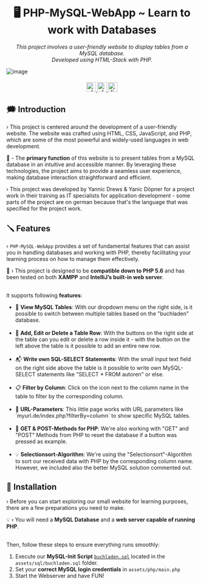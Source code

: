 <h1 align="center">
     🖥 PHP-MySQL-WebApp ~ Learn to work with Databases
</h1>

<p align="center">
  <i align="center">This project involves a user-friendly website to display tables from a MySQL database.<br />Developed using HTML-Stack with PHP.</i>

  ![image](https://github.com/RazzerDE/PHP-MySQL-WebApp/assets/49283907/192d06e0-7c20-4b35-9a04-eb74d6a0df78)

</p>

<h4 align="center">
  <a href="https://www.php.net/releases/8.3/en.php">
    <img src="https://img.shields.io/badge/version-PHP_8.3-27ae60?style=for-the-badge" alt="php version" style="height: 25px;">
  </a>
  <a href="https://www.php.net/releases/8.3/en.php">
    <img src="https://img.shields.io/badge/database-MySQL_8.0-2980b9?style=for-the-badge" alt="php version" style="height: 25px;">
  </a>
  <a href="https://discord.gg/bl4cklist">
    <img src="https://img.shields.io/discord/616655040614236160?style=for-the-badge&logo=discord&label=Discord&color=%237289da" alt="discord server" style="height: 25px;">
  </a>
  <br>
</h4>

## 🗯️ Introduction
› This project is centered around the development of a user-friendly website. The website was crafted using HTML, CSS, JavaScript, and PHP, which are some of the most powerful and widely-used languages in web development. 

🤔 - The <strong>primary function</strong> of this website is to present tables from a MySQL database in an intuitive and accessible manner. By leveraging these technologies, the project aims to provide a seamless user experience, making database interaction straightforward and efficient.

› This project was developed by Yannic Drews & Yanic Döpner for a project work in their training as IT specialists for application development - some parts of the project are on german because that's the language that was specified for the project work.

## 🪛 Features
› `PHP-MySQL-WebApp` provides a set of fundamental features that can assist you in handling databases and working with PHP, thereby facilitating your learning process on how to manage them effectively.
<br />

📢 › This project is designed to be <strong>compatible down to PHP 5.6</strong> and has been tested on both <strong>XAMPP</strong> and <strong>IntelliJ’s built-in web server</strong>.<br /><br />

It supports following <strong>features</strong>:
<ul>
  <li>📂 <strong>View MySQL Tables</strong>: With our dropdown menu on the right side, is it possible to switch between multiple tables based on the "buchladen" database.</li>
  <br />
  <li>📝 <strong>Add, Edit or Delete a Table Row</strong>: With the buttons on the right side at the table can you edit or delete a row inside it - with the button on the left above the table is it possible to add an entire new row.</li>
  <br />
  <li>📬 <strong>Write own SQL-SELECT Statements</strong>: With the small input text field on the right side above the table is it possible to write own MySQL-SELECT statements like "SELECT * FROM autoren" or else.</li>
  <br />
  <li>📋 <strong>Filter by Column</strong>: Click on the icon next to the column name in the table to filter by the corresponding column.</li>
  <br />
  <li>🔎 <strong>URL-Parameters</strong>: This little page works with URL parameters like `myurl.de/index.php?filterBy=column` to show specific MySQL tables.</li>
  <br />
  <li>🔩 <strong>GET & POST-Methods for PHP</strong>: We're also working with "GET" and "POST" Methods from PHP to reset the database if a button was pressed as example.</li>
  <br />
  <li>💡 <strong>Selectionsort-Algorithm</strong>: We're using the "Selectionsort"-Algorithm to sort our received data with PHP by the corresponding column name. However, we included also the better MySQL solution commented out.</li>
</ul>

## 🔨 Installation
› Before you can start exploring our small website for learning purposes, there are a few preparations you need to make.

💡 › You will need a <strong>MySQL Database</strong> and a <strong>web server capable of running PHP</strong>.<br /><br />

Then, follow these steps to ensure everything runs smoothly:
1. Execute our <strong>MySQL-Init Script</strong> [`buchladen.sql`](https://github.com/RazzerDE/PHP-MySQL-WebApp/blob/main/assets/sql/buchladen.sql) located in the `assets/sql/buchladen.sql` folder.
2. Set your <strong>correct MySQL login credentials</strong> in `assets/php/main.php`
3. Start the Webserver and have FUN!
